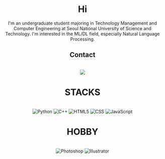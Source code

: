 <div align = "center"><h1> Hi  </h1>
  I'm an undergraduate student majoring in Technology Management and Computer Engineering at Seoul National University of Science and Technology. I'm   interested in the ML/DL field, especially Natural Language Processing.
</div>
  
  
<div align = "center">
  <h2>Contact</h2> <br>
   <a href="mailto:2bambitious@gmail.com" target="_blank">
     <img src="https://img.shields.io/badge/Gmail-EA4335.svg?style=flat-square&logo=Gmail&logoColor=white"/>
   </a>
  
</div>

<div align = "center">
  <h1>STACKS</h1> <br>
    <img alt="Python" src ="https://img.shields.io/badge/Python-3776AB.svg?&style=for-the-badge&logo=Python&logoColor=white"/>
    <img alt="C++" src="https://img.shields.io/badge/c++-00599C?style=for-the-badge&logo=c%2B%2B&logoColor=white"/>
    <img alt="HTML5" src ="https://img.shields.io/badge/HTML5-E34F26.svg?&style=for-the-badge&logo=HTML5&logoColor=white"/>
    <img alt="CSS" src ="https://img.shields.io/badge/CSS-1572B6.svg?&style=for-the-badge&logo=CSS3&logoColor=white"/>
    <img alt="JavaScript" src ="https://img.shields.io/badge/JavaScript-F7DF1E.svg?&style=for-the-badge&logo=JavaScript&logoColor=white"/>
  
</div>


<div align = "center">
  <h1>HOBBY</h1> <br>
    <img alt="Photoshop" src ="https://img.shields.io/badge/Photoshop-31A8FF.svg?&style=for-the-badge&logo=Adobe Photoshop&logoColor=white"/>
    <img alt="Illustrator" src ="https://img.shields.io/badge/Illustrator-FF9A00.svg?&style=for-the-badge&logo=Adobe Illustrator&logoColor=white"/>

  
</div>



